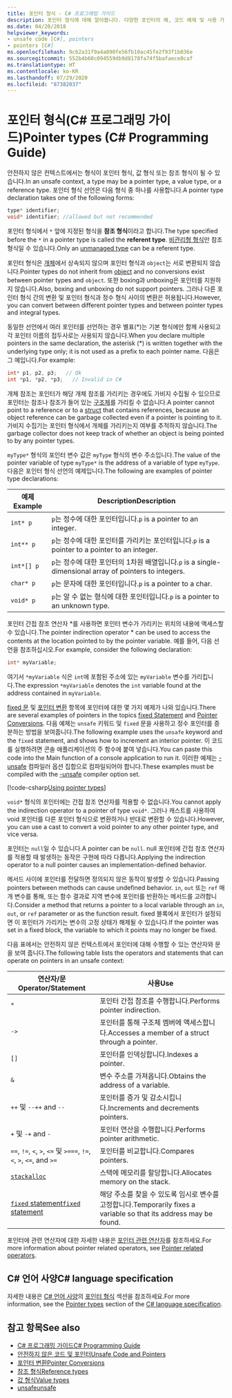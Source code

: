 ```yaml
---
title: 포인터 형식 - C# 프로그래밍 가이드
description: 포인터 형식에 대해 알아봅니다. 다양한 포인터의 예, 코드 예제 및 사용 가능한 추가 리소스를 확인합니다.
ms.date: 04/20/2018
helpviewer_keywords:
- unsafe code [C#], pointers
- pointers [C#]
ms.openlocfilehash: 9c62a31f9a4a090fe56fb10ac45fe2f93f1b036e
ms.sourcegitcommit: 552b4b60c094559db9d8178fa74f5bafaece0caf
ms.translationtype: HT
ms.contentlocale: ko-KR
ms.lasthandoff: 07/29/2020
ms.locfileid: "87382037"
---
```

# <a name="pointer-types-c-programming-guide"></a><span data-ttu-id="378c3-104">포인터 형식(C# 프로그래밍 가이드)</span><span class="sxs-lookup"><span data-stu-id="378c3-104">Pointer types (C# Programming Guide)</span></span>

<span data-ttu-id="378c3-105">안전하지 않은 컨텍스트에서는 형식이 포인터 형식, 값 형식 또는 참조 형식이 될 수 있습니다.</span><span class="sxs-lookup"><span data-stu-id="378c3-105">In an unsafe context, a type may be a pointer type, a value type, or a reference type.</span></span> <span data-ttu-id="378c3-106">포인터 형식 선언은 다음 형식 중 하나를 사용합니다.</span><span class="sxs-lookup"><span data-stu-id="378c3-106">A pointer type declaration takes one of the following forms:</span></span>

``` csharp
type* identifier;
void* identifier; //allowed but not recommended
```

<span data-ttu-id="378c3-107">포인터 형식에서 `*` 앞에 지정된 형식을 **참조 형식**이라고 합니다.</span><span class="sxs-lookup"><span data-stu-id="378c3-107">The type specified before the `*` in a pointer type is called the **referent type**.</span></span> <span data-ttu-id="378c3-108">[비관리형 형식](../../language-reference/builtin-types/unmanaged-types.md)만 참조 형식일 수 있습니다.</span><span class="sxs-lookup"><span data-stu-id="378c3-108">Only an [unmanaged type](../../language-reference/builtin-types/unmanaged-types.md) can be a referent type.</span></span>

<span data-ttu-id="378c3-109">포인터 형식은 [개체](../../language-reference/builtin-types/reference-types.md)에서 상속되지 않으며 포인터 형식과 `object`는 서로 변환되지 않습니다.</span><span class="sxs-lookup"><span data-stu-id="378c3-109">Pointer types do not inherit from [object](../../language-reference/builtin-types/reference-types.md) and no conversions exist between pointer types and `object`.</span></span> <span data-ttu-id="378c3-110">또한 boxing과 unboxing은 포인터를 지원하지 않습니다.</span><span class="sxs-lookup"><span data-stu-id="378c3-110">Also, boxing and unboxing do not support pointers.</span></span> <span data-ttu-id="378c3-111">그러나 다른 포인터 형식 간의 변환 및 포인터 형식과 정수 형식 사이의 변환은 허용됩니다.</span><span class="sxs-lookup"><span data-stu-id="378c3-111">However, you can convert between different pointer types and between pointer types and integral types.</span></span>

<span data-ttu-id="378c3-112">동일한 선언에서 여러 포인터를 선언하는 경우 별표(\*)는 기본 형식에만 함께 사용되고 각 포인터 이름의 접두사로는 사용되지 않습니다.</span><span class="sxs-lookup"><span data-stu-id="378c3-112">When you declare multiple pointers in the same declaration, the asterisk (\*) is written together with the underlying type only; it is not used as a prefix to each pointer name.</span></span> <span data-ttu-id="378c3-113">다음은 그 예입니다.</span><span class="sxs-lookup"><span data-stu-id="378c3-113">For example:</span></span>

```csharp
int* p1, p2, p3;   // Ok
int *p1, *p2, *p3;   // Invalid in C#
```

<span data-ttu-id="378c3-114">개체 참조는 포인터가 해당 개체 참조를 가리키는 경우에도 가비지 수집될 수 있으므로 포인터는 참조나 참조가 들어 있는 [구조체](../../language-reference/builtin-types/struct.md)를 가리킬 수 없습니다.</span><span class="sxs-lookup"><span data-stu-id="378c3-114">A pointer cannot point to a reference or to a [struct](../../language-reference/builtin-types/struct.md) that contains references, because an object reference can be garbage collected even if a pointer is pointing to it.</span></span> <span data-ttu-id="378c3-115">가비지 수집기는 포인터 형식에서 개체를 가리키는지 여부를 추적하지 않습니다.</span><span class="sxs-lookup"><span data-stu-id="378c3-115">The garbage collector does not keep track of whether an object is being pointed to by any pointer types.</span></span>

<span data-ttu-id="378c3-116">`myType*` 형식의 포인터 변수 값은 `myType` 형식의 변수 주소입니다.</span><span class="sxs-lookup"><span data-stu-id="378c3-116">The value of the pointer variable of type `myType*` is the address of a variable of type `myType`.</span></span> <span data-ttu-id="378c3-117">다음은 포인터 형식 선언의 예제입니다.</span><span class="sxs-lookup"><span data-stu-id="378c3-117">The following are examples of pointer type declarations:</span></span>

|<span data-ttu-id="378c3-118">예제</span><span class="sxs-lookup"><span data-stu-id="378c3-118">Example</span></span>|<span data-ttu-id="378c3-119">Description</span><span class="sxs-lookup"><span data-stu-id="378c3-119">Description</span></span>|
|-------------|-----------------|
|`int* p`|<span data-ttu-id="378c3-120">`p`는 정수에 대한 포인터입니다.</span><span class="sxs-lookup"><span data-stu-id="378c3-120">`p` is a pointer to an integer.</span></span>|
|`int** p`|<span data-ttu-id="378c3-121">`p`는 정수에 대한 포인터를 가리키는 포인터입니다.</span><span class="sxs-lookup"><span data-stu-id="378c3-121">`p` is a pointer to a pointer to an integer.</span></span>|
|`int*[] p`|<span data-ttu-id="378c3-122">`p`는 정수에 대한 포인터의 1차원 배열입니다.</span><span class="sxs-lookup"><span data-stu-id="378c3-122">`p` is a single-dimensional array of pointers to integers.</span></span>|
|`char* p`|<span data-ttu-id="378c3-123">`p`는 문자에 대한 포인터입니다.</span><span class="sxs-lookup"><span data-stu-id="378c3-123">`p` is a pointer to a char.</span></span>|
|`void* p`|<span data-ttu-id="378c3-124">`p`는 알 수 없는 형식에 대한 포인터입니다.</span><span class="sxs-lookup"><span data-stu-id="378c3-124">`p` is a pointer to an unknown type.</span></span>|

<span data-ttu-id="378c3-125">포인터 간접 참조 연산자 \*를 사용하면 포인터 변수가 가리키는 위치의 내용에 액세스할 수 있습니다.</span><span class="sxs-lookup"><span data-stu-id="378c3-125">The pointer indirection operator \* can be used to access the contents at the location pointed to by the pointer variable.</span></span> <span data-ttu-id="378c3-126">예를 들어, 다음 선언을 참조하십시오.</span><span class="sxs-lookup"><span data-stu-id="378c3-126">For example, consider the following declaration:</span></span>

```csharp
int* myVariable;
```

<span data-ttu-id="378c3-127">여기서 `*myVariable` 식은 `int`에 포함된 주소에 있는 `myVariable` 변수를 가리킵니다.</span><span class="sxs-lookup"><span data-stu-id="378c3-127">The expression `*myVariable` denotes the `int` variable found at the address contained in `myVariable`.</span></span>

<span data-ttu-id="378c3-128">[fixed 문](../../language-reference/keywords/fixed-statement.md) 및 [포인터 변환](./pointer-conversions.md) 항목에 포인터에 대한 몇 가지 예제가 나와 있습니다.</span><span class="sxs-lookup"><span data-stu-id="378c3-128">There are several examples of pointers in the topics [fixed Statement](../../language-reference/keywords/fixed-statement.md) and [Pointer Conversions](./pointer-conversions.md).</span></span> <span data-ttu-id="378c3-129">다음 예제는 `unsafe` 키워드 및 `fixed` 문을 사용하고 정수 포인터를 증분하는 방법을 보여줍니다.</span><span class="sxs-lookup"><span data-stu-id="378c3-129">The following example uses the `unsafe` keyword and the `fixed` statement, and shows how to increment an interior pointer.</span></span>  <span data-ttu-id="378c3-130">이 코드를 실행하려면 콘솔 애플리케이션의 주 함수에 붙여 넣습니다.</span><span class="sxs-lookup"><span data-stu-id="378c3-130">You can paste this code into the Main function of a console application to run it.</span></span> <span data-ttu-id="378c3-131">이러한 예제는 [-unsafe](../../language-reference/compiler-options/unsafe-compiler-option.md) 컴파일러 옵션 집합으로 컴파일되어야 합니다.</span><span class="sxs-lookup"><span data-stu-id="378c3-131">These examples must be compiled with the [-unsafe](../../language-reference/compiler-options/unsafe-compiler-option.md) compiler option set.</span></span>

[!code-csharp[Using pointer types](snippets/FixedKeywordExamples.cs#5)]

<span data-ttu-id="378c3-132">`void*` 형식의 포인터에는 간접 참조 연산자를 적용할 수 없습니다.</span><span class="sxs-lookup"><span data-stu-id="378c3-132">You cannot apply the indirection operator to a pointer of type `void*`.</span></span> <span data-ttu-id="378c3-133">그러나 캐스트를 사용하여 void 포인터를 다른 포인터 형식으로 변환하거나 반대로 변환할 수 있습니다.</span><span class="sxs-lookup"><span data-stu-id="378c3-133">However, you can use a cast to convert a void pointer to any other pointer type, and vice versa.</span></span>

<span data-ttu-id="378c3-134">포인터는 `null`일 수 있습니다.</span><span class="sxs-lookup"><span data-stu-id="378c3-134">A pointer can be `null`.</span></span> <span data-ttu-id="378c3-135">null 포인터에 간접 참조 연산자를 적용할 때 발생하는 동작은 구현에 따라 다릅니다.</span><span class="sxs-lookup"><span data-stu-id="378c3-135">Applying the indirection operator to a null pointer causes an implementation-defined behavior.</span></span>

<span data-ttu-id="378c3-136">메서드 사이에 포인터를 전달하면 정의되지 않은 동작이 발생할 수 있습니다.</span><span class="sxs-lookup"><span data-stu-id="378c3-136">Passing pointers between methods can cause undefined behavior.</span></span> <span data-ttu-id="378c3-137">`in`, `out` 또는 `ref` 매개 변수를 통해, 또는 함수 결과로 지역 변수에 포인터를 반환하는 메서드를 고려합니다.</span><span class="sxs-lookup"><span data-stu-id="378c3-137">Consider a method that returns a pointer to a local variable through an `in`, `out`, or `ref` parameter or as the function result.</span></span> <span data-ttu-id="378c3-138">fixed 블록에서 포인터가 설정되면 이 포인터가 가리키는 변수의 고정 상태가 해제될 수 있습니다.</span><span class="sxs-lookup"><span data-stu-id="378c3-138">If the pointer was set in a fixed block, the variable to which it points may no longer be fixed.</span></span>

<span data-ttu-id="378c3-139">다음 표에서는 안전하지 않은 컨텍스트에서 포인터에 대해 수행할 수 있는 연산자와 문을 보여 줍니다.</span><span class="sxs-lookup"><span data-stu-id="378c3-139">The following table lists the operators and statements that can operate on pointers in an unsafe context:</span></span>

|<span data-ttu-id="378c3-140">연산자/문</span><span class="sxs-lookup"><span data-stu-id="378c3-140">Operator/Statement</span></span>|<span data-ttu-id="378c3-141">사용</span><span class="sxs-lookup"><span data-stu-id="378c3-141">Use</span></span>|
|-------------------------|---------|
|`*`|<span data-ttu-id="378c3-142">포인터 간접 참조를 수행합니다.</span><span class="sxs-lookup"><span data-stu-id="378c3-142">Performs pointer indirection.</span></span>|
|`->`|<span data-ttu-id="378c3-143">포인터를 통해 구조체 멤버에 액세스합니다.</span><span class="sxs-lookup"><span data-stu-id="378c3-143">Accesses a member of a struct through a pointer.</span></span>|
|`[]`|<span data-ttu-id="378c3-144">포인터를 인덱싱합니다.</span><span class="sxs-lookup"><span data-stu-id="378c3-144">Indexes a pointer.</span></span>|
|`&`|<span data-ttu-id="378c3-145">변수 주소를 가져옵니다.</span><span class="sxs-lookup"><span data-stu-id="378c3-145">Obtains the address of a variable.</span></span>|
|<span data-ttu-id="378c3-146">`++` 및 `--`</span><span class="sxs-lookup"><span data-stu-id="378c3-146">`++` and `--`</span></span>|<span data-ttu-id="378c3-147">포인터를 증가 및 감소시킵니다.</span><span class="sxs-lookup"><span data-stu-id="378c3-147">Increments and decrements pointers.</span></span>|
|<span data-ttu-id="378c3-148">`+` 및 `-`</span><span class="sxs-lookup"><span data-stu-id="378c3-148">`+` and `-`</span></span>|<span data-ttu-id="378c3-149">포인터 연산을 수행합니다.</span><span class="sxs-lookup"><span data-stu-id="378c3-149">Performs pointer arithmetic.</span></span>|
|<span data-ttu-id="378c3-150">`==`, `!=`, `<`, `>`, `<=` 및 `>=`</span><span class="sxs-lookup"><span data-stu-id="378c3-150">`==`, `!=`, `<`, `>`, `<=`, and `>=`</span></span>|<span data-ttu-id="378c3-151">포인터를 비교합니다.</span><span class="sxs-lookup"><span data-stu-id="378c3-151">Compares pointers.</span></span>|
|[`stackalloc`](../../language-reference/operators/stackalloc.md)|<span data-ttu-id="378c3-152">스택에 메모리를 할당합니다.</span><span class="sxs-lookup"><span data-stu-id="378c3-152">Allocates memory on the stack.</span></span>|
|[<span data-ttu-id="378c3-153">`fixed` statement</span><span class="sxs-lookup"><span data-stu-id="378c3-153">`fixed` statement</span></span>](../../language-reference/keywords/fixed-statement.md)|<span data-ttu-id="378c3-154">해당 주소를 찾을 수 있도록 임시로 변수를 고정합니다.</span><span class="sxs-lookup"><span data-stu-id="378c3-154">Temporarily fixes a variable so that its address may be found.</span></span>|

<span data-ttu-id="378c3-155">포인터에 관련 연산자에 대한 자세한 내용은 [포인터 관련 연산자](../../language-reference/operators/pointer-related-operators.md)를 참조하세요.</span><span class="sxs-lookup"><span data-stu-id="378c3-155">For more information about pointer related operators, see [Pointer related operators](../../language-reference/operators/pointer-related-operators.md).</span></span>

## <a name="c-language-specification"></a><span data-ttu-id="378c3-156">C# 언어 사양</span><span class="sxs-lookup"><span data-stu-id="378c3-156">C# language specification</span></span>

<span data-ttu-id="378c3-157">자세한 내용은 [C# 언어 사양](~/_csharplang/spec/introduction.md)의 [포인터 형식](~/_csharplang/spec/unsafe-code.md#pointer-types) 섹션을 참조하세요.</span><span class="sxs-lookup"><span data-stu-id="378c3-157">For more information, see the [Pointer types](~/_csharplang/spec/unsafe-code.md#pointer-types) section of the [C# language specification](~/_csharplang/spec/introduction.md).</span></span>

## <a name="see-also"></a><span data-ttu-id="378c3-158">참고 항목</span><span class="sxs-lookup"><span data-stu-id="378c3-158">See also</span></span>

- [<span data-ttu-id="378c3-159">C# 프로그래밍 가이드</span><span class="sxs-lookup"><span data-stu-id="378c3-159">C# Programming Guide</span></span>](../index.md)
- [<span data-ttu-id="378c3-160">안전하지 않은 코드 및 포인터</span><span class="sxs-lookup"><span data-stu-id="378c3-160">Unsafe Code and Pointers</span></span>](index.md)
- [<span data-ttu-id="378c3-161">포인터 변환</span><span class="sxs-lookup"><span data-stu-id="378c3-161">Pointer Conversions</span></span>](pointer-conversions.md)
- [<span data-ttu-id="378c3-162">참조 형식</span><span class="sxs-lookup"><span data-stu-id="378c3-162">Reference types</span></span>](../../language-reference/keywords/reference-types.md)
- [<span data-ttu-id="378c3-163">값 형식</span><span class="sxs-lookup"><span data-stu-id="378c3-163">Value types</span></span>](../../language-reference/builtin-types/value-types.md)
- [<span data-ttu-id="378c3-164">unsafe</span><span class="sxs-lookup"><span data-stu-id="378c3-164">unsafe</span></span>](../../language-reference/keywords/unsafe.md)
